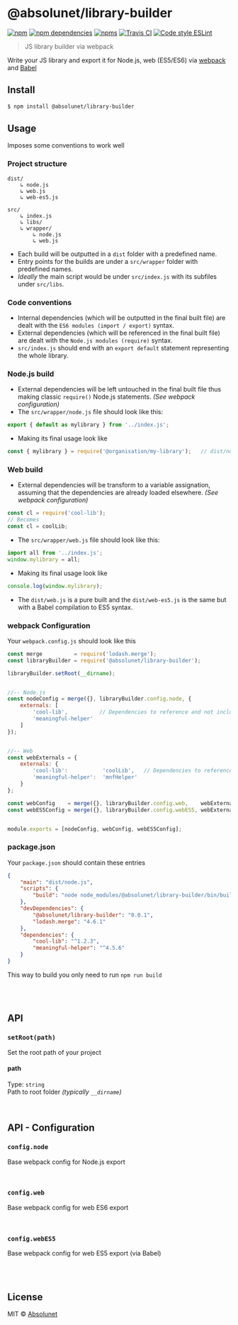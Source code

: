 # @absolunet/library-builder

[![npm](https://img.shields.io/npm/v/@absolunet/library-builder.svg)](https://www.npmjs.com/package/@absolunet/library-builder)
[![npm dependencies](https://david-dm.org/absolunet/node-library-builder/status.svg)](https://david-dm.org/absolunet/node-library-builder)
[![npms](https://badges.npms.io/%40absolunet%2Flibrary-builder.svg)](https://npms.io/search?q=%40absolunet%2Flibrary-builder)
[![Travis CI](https://api.travis-ci.org/absolunet/node-library-builder.svg?branch=master)](https://travis-ci.org/absolunet/node-library-builder/builds)
[![Code style ESLint](https://img.shields.io/badge/code_style-@absolunet/node-659d32.svg)](https://github.com/absolunet/eslint-config-node)

> JS library builder via webpack

Write your JS library and export it for Node.js, web (ES5/ES6) via [webpack](https://webpack.js.org) and [Babel](https://babeljs.io/)


## Install

```sh
$ npm install @absolunet/library-builder
```


## Usage

Imposes some conventions to work well

### Project structure
```
dist/
	↳ node.js
	↳ web.js
	↳ web-es5.js

src/
	↳ index.js
	↳ libs/
	↳ wrapper/
		↳ node.js
		↳ web.js
```

- Each build will be outputted in a `dist` folder with a predefined name.
- Entry points for the builds are under a `src/wrapper` folder with predefined names.
- *Ideally* the main script would be under `src/index.js` with its subfiles under `src/libs`.


### Code conventions
- Internal dependencies (which will be outputted in the final built file) are dealt with the `ES6 modules (import / export)` syntax.
- External dependencies (which will be referenced in the final built file) are dealt with the `Node.js modules (require)` syntax.
- `src/index.js` should end with an `export default` statement representing the whole library.


### Node.js build
- External dependencies will be left untouched in the final built file thus making classic `require()` Node.js statements. *(See webpack configuration)*
- The `src/wrapper/node.js` file should look like this:
```js
export { default as mylibrary } from '../index.js';
```
- Making its final usage look like
```js
const { mylibrary } = require('@organisation/my-library');   // dist/node.js
```


### Web build
- External dependencies will be transform to a variable assignation, assuming that the dependencies are already loaded elsewhere. *(See webpack configuration)*
```js
const cl = require('cool-lib');
// Becomes
const cl = coolLib;
```
- The `src/wrapper/web.js` file should look like this:
```js
import all from '../index.js';
window.mylibrary = all;
```
- Making its final usage look like
```js
console.log(window.mylibrary);
```
- The `dist/web.js` is a pure built and the `dist/web-es5.js` is the same but with a Babel compilation to ES5 syntax.


### webpack Configuration
Your `webpack.config.js` should look like this
```js
const merge          = require('lodash.merge');
const libraryBuilder = require('@absolunet/library-builder');

libraryBuilder.setRoot(__dirname);


//-- Node.js
const nodeConfig = merge({}, libraryBuilder.config.node, {
	externals: [
		'cool-lib',          // Dependencies to reference and not include
		'meaningful-helper'
	]
});


//-- Web
const webExternals = {
	externals: {
		'cool-lib':           'coolLib',   // Dependencies to reference and their variable counterpart
		'meaningful-helper':  'mnfHelper'
	}
};

const webConfig    = merge({}, libraryBuilder.config.web,    webExternals);
const webES5Config = merge({}, libraryBuilder.config.webES5, webExternals);


module.exports = [nodeConfig, webConfig, webES5Config];
```


### package.json
Your `package.json` should contain these entries
```json
{
	"main": "dist/node.js",
	"scripts": {
		"build": "node node_modules/@absolunet/library-builder/bin/build.js"
	},
	"devDependencies": {
		"@absolunet/library-builder": "0.0.1",
		"lodash.merge": "4.6.1"
	},
	"dependencies": {
		"cool-lib": "^1.2.3",
		"meaningful-helper": "^4.5.6"
	}
}
```

This way to build you only need to run `npm run build`



<br>
<br>

## API

### `setRoot(path)`
Set the root path of your project

#### path
Type: `string`<br>
Path to root folder  *(typically `__dirname`)*


<br>




## API - Configuration

### `config.node`
Base webpack config for Node.js export




<br>

### `config.web`
Base webpack config for web ES6 export




<br>

### `config.webES5`
Base webpack config for web ES5 export (via Babel)






<br>
<br>

## License

MIT © [Absolunet](https://absolunet.com)
